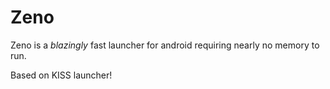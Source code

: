 Zeno
======
Zeno is a *blazingly* fast launcher for android requiring nearly no memory to run.

Based on KISS launcher!